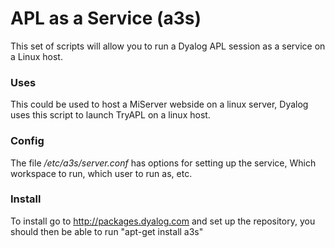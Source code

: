 # APL as a Service (a3s)

This set of scripts will allow you to run a Dyalog APL session as a service on a Linux host.

### Uses
This could be used to host a MiServer webside on a linux server, Dyalog uses this script to launch TryAPL on a linux host.

### Config

The file */etc/a3s/server.conf* has options for setting up the service, Which workspace to run, which user to run as, etc.

### Install

To install go to http://packages.dyalog.com and set up the repository, you should then be able to run "apt-get install a3s"
